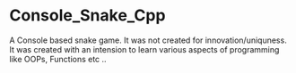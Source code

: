 # Console_Snake_Cpp
A Console based snake game. It was not created for innovation/uniquness. It was created with an intension to learn various aspects of programming like OOPs, Functions etc .. 
